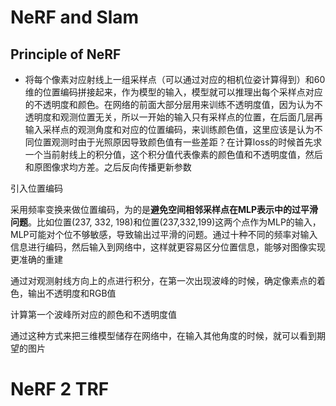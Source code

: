 # NeRF and Slam

## Principle of NeRF

- 将每个像素对应射线上一组采样点（可以通过对应的相机位姿计算得到）和60维的位置编码拼接起来，作为模型的输入，模型就可以推理出每个采样点对应的不透明度和颜色。在网络的前面大部分层用来训练不透明度值，因为认为不透明度和观测位置无关，所以一开始的输入只有采样点的位置，在后面几层再输入采样点的观测角度和对应的位置编码，来训练颜色值，这里应该是认为不同位置观测时由于光照原因导致颜色值有一些差距？在计算loss的时候首先求一个当前射线上的积分值，这个积分值代表像素的颜色值和不透明度值，然后和原图像求均方差。之后反向传播更新参数

引入位置编码

采用频率变换来做位置编码，为的是**避免空间相邻采样点在MLP表示中的过平滑问题**。比如位置(237, 332, 198)和位置(237,332,199)这两个点作为MLP的输入，MLP可能对个位不够敏感，导致输出过平滑的问题。通过十种不同的频率对输入信息进行编码，然后输入到网络中，这样就更容易区分位置信息，能够对图像实现更准确的重建

通过对观测射线方向上的点进行积分，在第一次出现波峰的时候，确定像素点的着色，输出不透明度和RGB值

计算第一个波峰所对应的颜色和不透明度值

通过这种方式来把三维模型储存在网络中，在输入其他角度的时候，就可以看到期望的图片

# NeRF 2 TRF